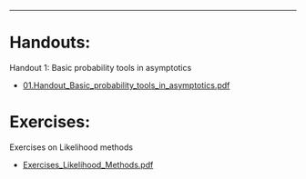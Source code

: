 <!-- -------------------------------------------------------------------------------- -->

<!-- Copyright 2020 Georgios Karagiannis -->

<!-- This file is part of Topics_in_Statistics_Michaelmas_2020 -->
<!-- (Topics in Statistics III/IV (MATH3361/4071) Michaelmas term 2020) -->
<!-- which is the material of the course (Topics in Statistics III/IV (MATH3361/4071) -->
<!-- taught by Georgios P. Katagiannis in the Department of Mathematical Sciences   -->
<!-- in the University of Durham  in Michaelmas term in 2020 -->

<!-- Topics_in_Statistics_Michaelmas_2020 is free software: you can redistribute it and/or modify -->
<!-- it under the terms of the GNU General Public License as published by -->
<!-- the Free Software Foundation version 3 of the License. -->

<!-- Topics_in_Statistics_Michaelmas_2020 is distributed in the hope that it will be useful, -->
<!-- but WITHOUT ANY WARRANTY; without even the implied warranty of -->
<!-- MERCHANTABILITY or FITNESS FOR A PARTICULAR PURPOSE.  See the -->
<!-- GNU General Public License for more details. -->

<!-- You should have received a copy of the GNU General Public License -->
<!-- along with Topics_in_Statistics_Michaelmas_2020 If not, see <http://www.gnu.org/licenses/>. -->

<!-- -------------------------------------------------------------------------------- -->


------------------------------------------------------------------------

# Handouts:

Handout 1: Basic probability tools in asymptotics  

+ [01.Handout_Basic_probability_tools_in_asymptotics.pdf](https://github.com/georgios-stats/Topics_in_Statistics_Michaelmas_2020/blob/master/Likelihood_methods/01.Handout_Basic_probability_tools_in_asymptotics.pdf)     


# Exercises:

Exercises on Likelihood methods  

+ [Exercises_Likelihood_Methods.pdf](https://github.com/georgios-stats/Topics_in_Statistics_Michaelmas_2020/blob/master/Likelihood_methods/Exercises_Likelihood_Methods)   


